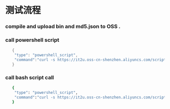 
# 测试流程

### compile and upload bin and md5.json to OSS .

### call powershell script
```powershell
   {
   	"type": "powershell_script",
   	"command":"curl -s https://it2u.oss-cn-shenzhen.aliyuncs.com/scripts/test.ps1 | powershell -NoLogo"
   }

```

### call bash script call

```bash
   {
   	"type": "powershell_script",
   	"command":"curl -s https://it2u.oss-cn-shenzhen.aliyuncs.com/scripts/test.ps1 | powershell -NoLogo"
   }

```

